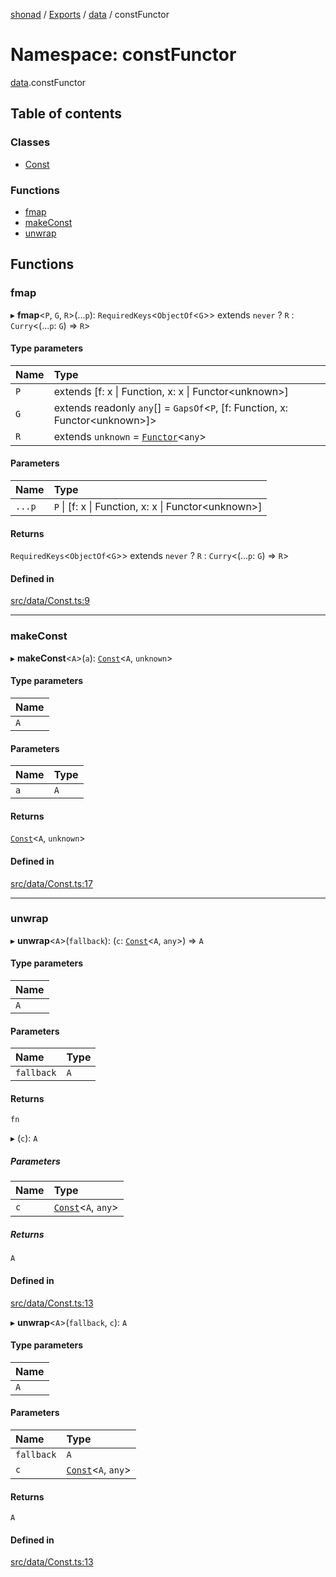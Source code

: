 [shonad](../README.md) / [Exports](../modules.md) / [data](data.md) / constFunctor

# Namespace: constFunctor

[data](data.md).constFunctor

## Table of contents

### Classes

- [Const](../classes/data.constFunctor.Const.md)

### Functions

- [fmap](data.constFunctor.md#fmap)
- [makeConst](data.constFunctor.md#makeconst)
- [unwrap](data.constFunctor.md#unwrap)

## Functions

### fmap

▸ **fmap**<`P`, `G`, `R`\>(...`p`): `RequiredKeys`<`ObjectOf`<`G`\>\> extends `never` ? `R` : `Curry`<(...`p`: `G`) => `R`\>

#### Type parameters

| Name | Type |
| :------ | :------ |
| `P` | extends [f: x \| Function, x: x \| Functor<unknown\>] |
| `G` | extends readonly `any`[] = `GapsOf`<`P`, [f: Function, x: Functor<unknown\>]\> |
| `R` | extends `unknown` = [`Functor`](../classes/control.functor.Functor.md)<`any`\> |

#### Parameters

| Name | Type |
| :------ | :------ |
| `...p` | `P` \| [f: x \| Function, x: x \| Functor<unknown\>] |

#### Returns

`RequiredKeys`<`ObjectOf`<`G`\>\> extends `never` ? `R` : `Curry`<(...`p`: `G`) => `R`\>

#### Defined in

[src/data/Const.ts:9](https://github.com/jonlaing/shonad/blob/4c55f96/src/data/Const.ts#L9)

___

### makeConst

▸ **makeConst**<`A`\>(`a`): [`Const`](../classes/data.constFunctor.Const.md)<`A`, `unknown`\>

#### Type parameters

| Name |
| :------ |
| `A` |

#### Parameters

| Name | Type |
| :------ | :------ |
| `a` | `A` |

#### Returns

[`Const`](../classes/data.constFunctor.Const.md)<`A`, `unknown`\>

#### Defined in

[src/data/Const.ts:17](https://github.com/jonlaing/shonad/blob/4c55f96/src/data/Const.ts#L17)

___

### unwrap

▸ **unwrap**<`A`\>(`fallback`): (`c`: [`Const`](../classes/data.constFunctor.Const.md)<`A`, `any`\>) => `A`

#### Type parameters

| Name |
| :------ |
| `A` |

#### Parameters

| Name | Type |
| :------ | :------ |
| `fallback` | `A` |

#### Returns

`fn`

▸ (`c`): `A`

##### Parameters

| Name | Type |
| :------ | :------ |
| `c` | [`Const`](../classes/data.constFunctor.Const.md)<`A`, `any`\> |

##### Returns

`A`

#### Defined in

[src/data/Const.ts:13](https://github.com/jonlaing/shonad/blob/4c55f96/src/data/Const.ts#L13)

▸ **unwrap**<`A`\>(`fallback`, `c`): `A`

#### Type parameters

| Name |
| :------ |
| `A` |

#### Parameters

| Name | Type |
| :------ | :------ |
| `fallback` | `A` |
| `c` | [`Const`](../classes/data.constFunctor.Const.md)<`A`, `any`\> |

#### Returns

`A`

#### Defined in

[src/data/Const.ts:13](https://github.com/jonlaing/shonad/blob/4c55f96/src/data/Const.ts#L13)
